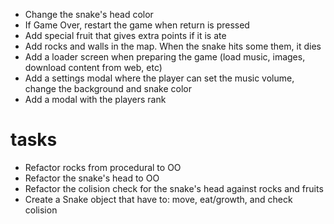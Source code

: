 - Change the snake's head color
- If Game Over, restart the game when return is pressed
- Add special fruit that gives extra points if it is ate
- Add rocks and walls in the map. When the snake hits some them, it dies
- Add a loader screen when preparing the game (load music, images, download content from web, etc)
- Add a settings modal where the player can set the music volume, change the background and snake color
- Add a modal with the players rank



# tasks
- Refactor rocks from procedural to OO
- Refactor the snake's head to OO
- Refactor the colision check for the snake's head against rocks and fruits
- Create a Snake object that have to: move, eat/growth, and check colision

